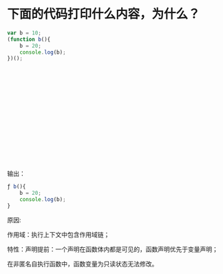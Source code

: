 # 下面的代码打印什么内容，为什么？

```js
var b = 10;
(function b(){
    b = 20;
    console.log(b); 
})();
```






<br/>
<br/>
<br/>
<br/>
<br/>
<br/>
<br/>
<br/>
<br/>
<br/>
<br/>
<br/>
<br/>















输出：

```js
ƒ b(){
    b = 20;
    console.log(b); 
}
```

原因:

作用域：执行上下文中包含作用域链；

特性：声明提前：一个声明在函数体内都是可见的，函数声明优先于变量声明；

在非匿名自执行函数中，函数变量为只读状态无法修改。

